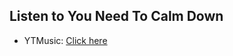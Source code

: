 ## Listen to You Need To Calm Down
- YTMusic: [Click here](https://music.youtube.com/watch?v=1wgr1Bjxs7E)